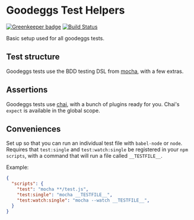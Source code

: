 # Goodeggs Test Helpers

[![Greenkeeper badge](https://badges.greenkeeper.io/goodeggs/goodeggs-test-helpers.svg)](https://greenkeeper.io/)
[![Build Status](https://travis-ci.org/goodeggs/goodeggs-test-helpers.svg?branch=master)](https://travis-ci.org/goodeggs/goodeggs-test-helpers)

Basic setup used for all goodeggs tests.

## Test structure

Goodeggs tests use the BDD testing DSL from [mocha](https://mochajs.org/), with a few extras.

## Assertions

Goodeggs tests use [chai](http://chaijs.com/), with a bunch of plugins ready for you. Chai's `expect` is available in the global scope.

## Conveniences

Set up so that you can run an individual test file with `babel-node` or `node`. Requires that `test:single` and `test:watch:single` be registered in your `npm scripts`, with a command that will run a file called `__TESTFILE__`.

Example:
```json
{
  "scripts": {
    "test": "mocha **/test.js",
    "test:single": "mocha __TESTFILE__",
    "test:watch:single": "mocha --watch __TESTFILE__",
  }
}
```
